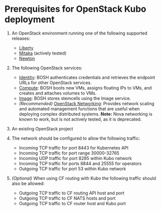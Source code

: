 # Prerequisites for OpenStack Kubo deployment

1. An OpenStack environment running one of the following supported releases:

    - [Liberty](http://www.openstack.org/software/liberty)
    - [Mitaka](http://www.openstack.org/software/mitaka) (actively tested)
    - [Newton](http://www.openstack.org/software/newton)

1. The following OpenStack services:
   
    - [Identity](http://www.openstack.org/software/openstack-shared-services/): BOSH authenticates credentials and 
      retrieves the endpoint URLs for other OpenStack services.
    - [Compute](http://www.openstack.org/software/openstack-compute/): BOSH boots new VMs, assigns floating IPs to VMs, 
      and creates and attaches volumes to VMs.
    - [Image](http://www.openstack.org/software/openstack-shared-services/): BOSH stores stemcells using the Image service.
    - *(Recommended)* [OpenStack Networking](https://www.openstack.org/software/): Provides network scaling and automated management
      functions that are useful when deploying complex distributed systems. **Note:** Nova networking is known to work,
      but is not actively tested, as it is deprecated.
    
1. An existing OpenStack project

1. The network should be configured to allow the following traffic:

    - Incoming TCP traffic for port 8443 for Kubernetes API 
    - Incoming TCP traffic for port range 30000-32765
    - Incoming UDP traffic for port 8285 within Kubo network
    - Incoming TCP traffic for ports 8844 and 25555 for operators
    - Outgoing TCP traffic for port 53 within Kubo network
    
1. *(Optional)* When using CF routing with Kubo the following traffic should also be allowed:

    - Outgoing TCP traffic to CF routing API host and port
    - Outgoing TCP traffic to CF NATS hosts and port
    - Outgoing TCP traffic to CF router host and Kubo port